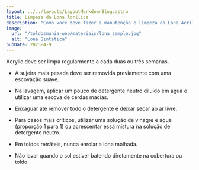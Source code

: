 ```yaml
---
layout: ../../layouts/LayoutMarkdownBlog.astro
title: Limpeza da Lona Acrílica 
description: "Como você deve fazer a manutenção e limpeza da Lona Acrilica"
image:
  url: "/toldosmania-web/materiais/lona_sample.jpg"
  alt: "Lona Sintética"
pubDate: 2023-4-9 
---
```


Acrylic deve ser limpa regularmente a cada duas ou três semanas.

- A sujeira mais pesada deve ser removida previamente com uma escovação suave.

- Na lavagem, aplicar um pouco de detergente neutro diluído em água e utilizar uma escova de cerdas macias.

- Enxaguar até remover todo o detergente e deixar secar ao ar livre.

- Para casos mais críticos, utilizar uma solução de vinagre e água (proporção 1 para 1) ou acrescentar essa mistura na solução de detergente neutro.

- Em toldos retráteis, nunca enrolar a lona molhada.

- Não lavar quando o sol estiver batendo diretamente na cobertura ou toldo.